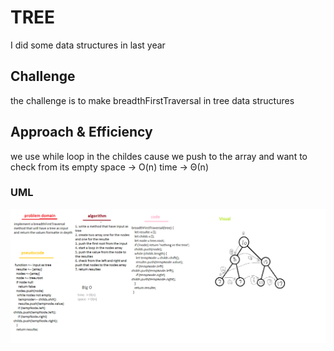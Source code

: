 # TREE

I did some data structures in last year

## Challenge

the challenge is to make breadthFirstTraversal in tree data structures

## Approach & Efficiency

we use while loop in the childes cause we push to the array and want to check from its empty
space -> O(n)
time -> Θ(n)

### UML

![tree](../../assets/tree.png)
